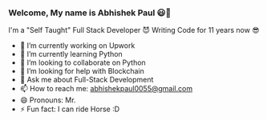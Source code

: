 ### Welcome, My name is Abhishek Paul 😃👋
I'm a "Self Taught" Full Stack Developer 😈 Writing Code for 11 years now 😎


<!-- ![](https://img.shields.io/badge/Code-Angular-informational?style=flat&logo=angular&logoColor=white&color=4AB197) -->

- 🔭 I’m currently working on Upwork
- 🌱 I’m currently learning Python
- 👯 I’m looking to collaborate on Python
- 🤔 I’m looking for help with Blockchain
- 💬 Ask me about Full-Stack Development
- 📫 How to reach me: abhishekpaul0055@gmail.com
- 😄 Pronouns: Mr.
- ⚡ Fun fact: I can ride Horse :D

